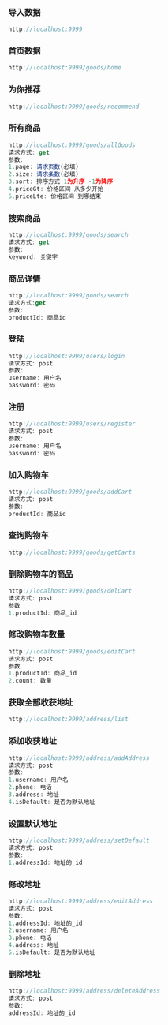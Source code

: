 ### 导入数据

``` js
http://localhost:9999
```

### 首页数据

``` js
http://localhost:9999/goods/home
```

### 为你推荐

``` js
http://localhost:9999/goods/recommend
```

### 所有商品

``` js
http://localhost:9999/goods/allGoods
请求方式: get
参数: 
1.page: 请求页数(必填)
2.size: 请求条数(必填)
3.sort: 排序方式 1为升序 -1为降序
4.priceGt: 价格区间 从多少开始
5.priceLte: 价格区间 到哪结束

```

### 搜索商品

``` js
http://localhost:9999/goods/search
请求方式: get
参数:
keyword: 关键字
```

### 商品详情

``` js
http://localhost:9999/goods/search
请求方式:get
参数:
productId: 商品id
```



### 登陆

``` js
http://localhost:9999/users/login
请求方式: post
参数:
username: 用户名
password: 密码
```

### 注册

``` js
http://localhost:9999/users/register
请求方式: post
参数:
username: 用户名
password: 密码
```

### 加入购物车

``` js
http://localhost:9999/goods/addCart
请求方式: post
参数:
productId: 商品id
```

### 查询购物车

``` js
http://localhost:9999/goods/getCarts
```

### 删除购物车的商品

``` js
http://localhost:9999/goods/delCart
请求方式: post
参数
1.productId: 商品_id
```



### 修改购物车数量

``` js
http://localhost:9999/goods/editCart
请求方式: post
参数
1.productId: 商品_id
2.count: 数量
```

### 获取全部收获地址

``` js
http://localhost:9999/address/list
```

### 添加收获地址

``` js
http://localhost:9999/address/addAddress
请求方式: post
参数:
1.username: 用户名
2.phone: 电话
3.address: 地址
4.isDefault: 是否为默认地址
```

### 设置默认地址

``` js
http://localhost:9999/address/setDefault
请求方式: post
参数:
1.addressId: 地址的_id
```

### 修改地址

``` js
http://localhost:9999/address/editAddress
请求方式: post
参数:
1.addressId: 地址的_id
2.username: 用户名
3.phone: 电话
4.address: 地址
5.isDefault: 是否为默认地址
```

### 删除地址

``` js
http://localhost:9999/address/deleteAddress
请求方式: post
参数:
addressId: 地址的_id
```

